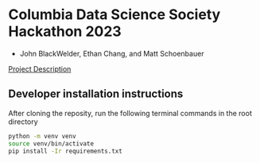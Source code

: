 # Columbia Data Science Society Hackathon 2023
- John BlackWelder, Ethan Chang, and Matt Schoenbauer

[Project Description](https://docs.google.com/document/d/104emjqSeqz4i9g4dPVB91k-Icbc1fGex66lX2vhyeGc/edit#heading=h.2m15fjse2iq6)

## Developer installation instructions

After cloning the reposity, run the following terminal commands in the root directory
```bash
python -m venv venv
source venv/bin/activate
pip install -Ir requirements.txt
```

